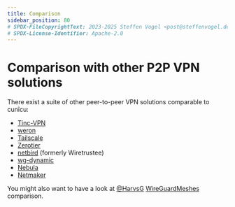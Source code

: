 ```yaml
---
title: Comparison
sidebar_position: 80
# SPDX-FileCopyrightText: 2023-2025 Steffen Vogel <post@steffenvogel.de>
# SPDX-License-Identifier: Apache-2.0
---
```


# Comparison with other P2P VPN solutions

There exist a suite of other peer-to-peer VPN solutions comparable to cunīcu:

-   [Tinc-VPN](https://www.tinc-vpn.org/) 
-   [weron](https://github.com/pojntfx/weron)
-   [Tailscale](https://tailscale.com/) 
-   [Zerotier](https://www.zerotier.com/) 
-   [netbird](https://netbird.io/) (formerly Wiretrustee)
-   [wg-dynamic](https://github.com/WireGuard/wg-dynamic/blob/master/docs/idea.md)
-   [Nebula](https://github.com/slackhq/nebula)
-   [Netmaker](https://www.netmaker.org/)

You might also want to have a look at [@HarvsG](https://github.com/HarvsG) [WireGuardMeshes](https://github.com/HarvsG/WireGuardMeshes) comparison.
